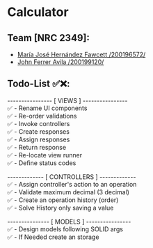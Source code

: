 # Calculator

## Team [NRC 2349]:
- [María José Hernández Fawcett /200196572/](https://github.com/mariaher05th)
- [John Ferrer Avila /200199120/](https://github.com/MochiThere)

## Todo-List ✅❌:  
---------------- [ VIEWS ] ----------------  
✅ - Rename UI components  
✅ - Re-order validations  
✅ - Invoke controllers  
✅ - Create responses  
✅ - Assign responses  
✅ - Return response  
✅ - Re-locate view runner   
✅ - Define status codes  
  
------------- [ CONTROLLERS ] -------------  
✅ - Assign controller's action to an operation  
✅ - Validate maximum decimal (3 decimal)  
✅ - Create an operation history (order)  
✅ - Solve History only saving a value
  
--------------- [ MODELS ] ----------------  
✅ - Design models following SOLID args  
✅ - If Needed create an storage  
